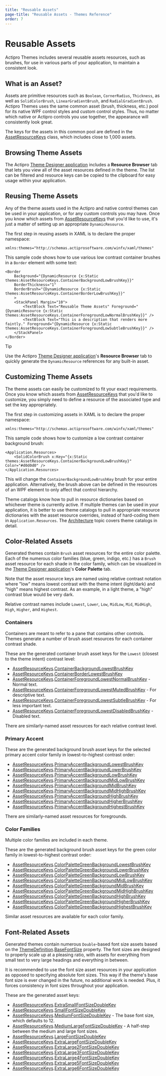 ```yaml
---
title: "Reusable Assets"
page-title: "Reusable Assets - Themes Reference"
order: 7
---
```

# Reusable Assets

Actipro Themes includes several reusable assets resources, such as brushes, for use in various parts of your application, to maintain a consistent look.

## What is an Asset?

Assets are primitive resources such as `Boolean`, `CornerRadius`, `Thickness`, as well as `SolidColorBrush`, `LinearGradientBrush`, and `RadialGradientBrush`.  Actipro Themes uses the same common asset (brush, thickness, etc.) pool for its native WPF control styles and custom control styles.  Thus, no matter which native or Actipro controls you use together, the appearance will consistently look great.

The keys for the assets in this common pool are defined in the [AssetResourceKeys](xref:@ActiproUIRoot.Themes.AssetResourceKeys) class, which includes close to 1,000 assets.

## Browsing Theme Assets

The Actipro [Theme Designer application](theme-designer.md) includes a **Resource Browser** tab that lets you view all of the asset resources defined in the theme.  The list can be filtered and resource keys can be copied to the clipboard for easy usage within your application.

## Reusing Theme Assets

Any of the theme assets used in the Actipro and native control themes can be used in your application, or for any custom controls you may have.  Once you know which assets from [AssetResourceKeys](xref:@ActiproUIRoot.Themes.AssetResourceKeys) that you'd like to use, it's just a matter of setting up an appropriate `DynamicResource`.

The first step in reusing assets in XAML is to declare the proper namespace:

```xaml
xmlns:themes="http://schemas.actiprosoftware.com/winfx/xaml/themes"
```

This sample code shows how to use various low contrast container brushes in a `Border` element with some text:

```xaml
<Border
	Background="{DynamicResource {x:Static themes:AssetResourceKeys.ContainerBackgroundLowBrushKey}}"
	BorderThickness="1"
	BorderBrush="{DynamicResource {x:Static themes:AssetResourceKeys.ContainerBorderLowBrushKey}}"
	>
	<StackPanel Margin="10">
		<TextBlock Text="Reusable Theme Assets" Foreground="{DynamicResource {x:Static themes:AssetResourceKeys.ContainerForegroundLowNormalBrushKey}}" />
		<TextBlock Text="This is a description that renders more faintly." Foreground="{DynamicResource {x:Static themes:AssetResourceKeys.ContainerForegroundLowSubtleBrushKey}}" />
	</StackPanel>
</Border>
```

> [!TIP]
> Use the Actipro [Theme Designer application](theme-designer.md)'s **Resource Browser** tab to quickly generate the `DynamicResource` references for any built-in asset.

## Customizing Theme Assets

The theme assets can easily be customized to fit your exact requirements.  Once you know which assets from [AssetResourceKeys](xref:@ActiproUIRoot.Themes.AssetResourceKeys) that you'd like to customize, you simply need to define a resource of the associated type and set the key appropriately.

The first step in customizing assets in XAML is to declare the proper namespace:

```xaml
xmlns:themes="http://schemas.actiprosoftware.com/winfx/xaml/themes"
```

This sample code shows how to customize a low contrast container background brush:

```xaml
<Application.Resources>
	<SolidColorBrush x:Key="{x:Static themes:AssetResourceKeys.ContainerBackgroundLowBrushKey}" Color="#d0d0d0" />
</Application.Resources>
```

This will change the `ContainerBackgroundLowBrushKey` brush for your entire application.  Alternatively, the brush above can be defined in the resources of an WPF element to only affect that control hierarchy.

Theme catalogs know how to pull in resource dictionaries based on whichever theme is currently active.  If multiple themes can be used in your application, it is better to use theme catalogs to pull in appropriate resource dictionaries with the asset resource overrides, instead of hard-coding them in `Application.Resources`.  The [Architecture](architecture.md) topic covers theme catalogs in detail.

## Color-Related Assets

Generated themes contain `Brush` asset resources for the entire color palette.  Each of the numerous color families (blue, green, indigo, etc.) has a `Brush` asset resource for each shade in the color family, which can be visualized in the [Theme Designer application](theme-designer.md)'s **Color Palette** tab.

Note that the asset resource keys are named using relative contrast notation where "low" means lowest contrast with the theme intent (light/dark) and "high" means highest contrast.  As an example, in a light theme, a "high" contrast blue would be very dark.

Relative contrast names include `Lowest`, `Lower`, `Low`, `MidLow`, `Mid`, `MidHigh`, `High`, `Higher`, and `Highest`.

### Containers

Containers are meant to refer to a pane that contains other controls.  Themes generate a number of brush asset resources for each container contrast shade.

These are the generated container brush asset keys for the `Lowest` (closest to the theme intent) contrast level:

- [AssetResourceKeys](xref:@ActiproUIRoot.Themes.AssetResourceKeys).[ContainerBackgroundLowestBrushKey](xref:@ActiproUIRoot.Themes.AssetResourceKeys.ContainerBackgroundLowestBrushKey)
- [AssetResourceKeys](xref:@ActiproUIRoot.Themes.AssetResourceKeys).[ContainerBorderLowestBrushKey](xref:@ActiproUIRoot.Themes.AssetResourceKeys.ContainerBorderLowestBrushKey)
- [AssetResourceKeys](xref:@ActiproUIRoot.Themes.AssetResourceKeys).[ContainerForegroundLowestNormalBrushKey](xref:@ActiproUIRoot.Themes.AssetResourceKeys.ContainerForegroundLowestNormalBrushKey) - Normal text.
- [AssetResourceKeys](xref:@ActiproUIRoot.Themes.AssetResourceKeys).[ContainerForegroundLowestMutedBrushKey](xref:@ActiproUIRoot.Themes.AssetResourceKeys.ContainerForegroundLowestMutedBrushKey) - For descriptive text.
- [AssetResourceKeys](xref:@ActiproUIRoot.Themes.AssetResourceKeys).[ContainerForegroundLowestSubtleBrushKey](xref:@ActiproUIRoot.Themes.AssetResourceKeys.ContainerForegroundLowestSubtleBrushKey) - For less important text.
- [AssetResourceKeys](xref:@ActiproUIRoot.Themes.AssetResourceKeys).[ContainerForegroundLowestDisabledBrushKey](xref:@ActiproUIRoot.Themes.AssetResourceKeys.ContainerForegroundLowestDisabledBrushKey) - Disabled text.

There are similarly-named asset resources for each relative contrast level.

### Primary Accent

These are the generated background brush asset keys for the selected primary accent color family in lowest-to-highest contrast order:

- [AssetResourceKeys](xref:@ActiproUIRoot.Themes.AssetResourceKeys).[PrimaryAccentBackgroundLowestBrushKey](xref:@ActiproUIRoot.Themes.AssetResourceKeys.PrimaryAccentBackgroundLowestBrushKey)
- [AssetResourceKeys](xref:@ActiproUIRoot.Themes.AssetResourceKeys).[PrimaryAccentBackgroundLowerBrushKey](xref:@ActiproUIRoot.Themes.AssetResourceKeys.PrimaryAccentBackgroundLowerBrushKey)
- [AssetResourceKeys](xref:@ActiproUIRoot.Themes.AssetResourceKeys).[PrimaryAccentBackgroundLowBrushKey](xref:@ActiproUIRoot.Themes.AssetResourceKeys.PrimaryAccentBackgroundLowBrushKey)
- [AssetResourceKeys](xref:@ActiproUIRoot.Themes.AssetResourceKeys).[PrimaryAccentBackgroundMidLowBrushKey](xref:@ActiproUIRoot.Themes.AssetResourceKeys.PrimaryAccentBackgroundMidLowBrushKey)
- [AssetResourceKeys](xref:@ActiproUIRoot.Themes.AssetResourceKeys).[PrimaryAccentBackgroundMidBrushKey](xref:@ActiproUIRoot.Themes.AssetResourceKeys.PrimaryAccentBackgroundMidBrushKey)
- [AssetResourceKeys](xref:@ActiproUIRoot.Themes.AssetResourceKeys).[PrimaryAccentBackgroundMidHighBrushKey](xref:@ActiproUIRoot.Themes.AssetResourceKeys.PrimaryAccentBackgroundMidHighBrushKey)
- [AssetResourceKeys](xref:@ActiproUIRoot.Themes.AssetResourceKeys).[PrimaryAccentBackgroundHighBrushKey](xref:@ActiproUIRoot.Themes.AssetResourceKeys.PrimaryAccentBackgroundHighBrushKey)
- [AssetResourceKeys](xref:@ActiproUIRoot.Themes.AssetResourceKeys).[PrimaryAccentBackgroundHigherBrushKey](xref:@ActiproUIRoot.Themes.AssetResourceKeys.PrimaryAccentBackgroundHigherBrushKey)
- [AssetResourceKeys](xref:@ActiproUIRoot.Themes.AssetResourceKeys).[PrimaryAccentBackgroundHighestBrushKey](xref:@ActiproUIRoot.Themes.AssetResourceKeys.PrimaryAccentBackgroundHighestBrushKey)

There are similarly-named asset resources for foregrounds.

### Color Families

Multiple color families are included in each theme.

These are the generated background brush asset keys for the green color family in lowest-to-highest contrast order:

- [AssetResourceKeys](xref:@ActiproUIRoot.Themes.AssetResourceKeys).[ColorPaletteGreenBackgroundLowestBrushKey](xref:@ActiproUIRoot.Themes.AssetResourceKeys.ColorPaletteGreenBackgroundLowestBrushKey)
- [AssetResourceKeys](xref:@ActiproUIRoot.Themes.AssetResourceKeys).[ColorPaletteGreenBackgroundLowerBrushKey](xref:@ActiproUIRoot.Themes.AssetResourceKeys.ColorPaletteGreenBackgroundLowerBrushKey)
- [AssetResourceKeys](xref:@ActiproUIRoot.Themes.AssetResourceKeys).[ColorPaletteGreenBackgroundLowBrushKey](xref:@ActiproUIRoot.Themes.AssetResourceKeys.ColorPaletteGreenBackgroundLowBrushKey)
- [AssetResourceKeys](xref:@ActiproUIRoot.Themes.AssetResourceKeys).[ColorPaletteGreenBackgroundMidLowBrushKey](xref:@ActiproUIRoot.Themes.AssetResourceKeys.ColorPaletteGreenBackgroundMidLowBrushKey)
- [AssetResourceKeys](xref:@ActiproUIRoot.Themes.AssetResourceKeys).[ColorPaletteGreenBackgroundMidBrushKey](xref:@ActiproUIRoot.Themes.AssetResourceKeys.ColorPaletteGreenBackgroundMidBrushKey)
- [AssetResourceKeys](xref:@ActiproUIRoot.Themes.AssetResourceKeys).[ColorPaletteGreenBackgroundMidHighBrushKey](xref:@ActiproUIRoot.Themes.AssetResourceKeys.ColorPaletteGreenBackgroundMidHighBrushKey)
- [AssetResourceKeys](xref:@ActiproUIRoot.Themes.AssetResourceKeys).[ColorPaletteGreenBackgroundHighBrushKey](xref:@ActiproUIRoot.Themes.AssetResourceKeys.ColorPaletteGreenBackgroundHighBrushKey)
- [AssetResourceKeys](xref:@ActiproUIRoot.Themes.AssetResourceKeys).[ColorPaletteGreenBackgroundHigherBrushKey](xref:@ActiproUIRoot.Themes.AssetResourceKeys.ColorPaletteGreenBackgroundHigherBrushKey)
- [AssetResourceKeys](xref:@ActiproUIRoot.Themes.AssetResourceKeys).[ColorPaletteGreenBackgroundHighestBrushKey](xref:@ActiproUIRoot.Themes.AssetResourceKeys.ColorPaletteGreenBackgroundHighestBrushKey)

Similar asset resources are available for each color family.

## Font-Related Assets

Generated themes contain numerous `Double`-based font size assets based on the [ThemeDefinition](xref:@ActiproUIRoot.Themes.Generation.ThemeDefinition).[BaseFontSize](xref:@ActiproUIRoot.Themes.Generation.ThemeDefinition.BaseFontSize) property.  The font sizes are designed to properly scale up at a pleasing ratio, with assets for everything from small text to very large headings and everything in between.

It is recommended to use the font size asset resources in your application as opposed to specifying absolute font sizes.  This way if the theme's base font size is ever changed in the future, no additional work is needed.  Plus, it forces consistency in font sizes throughout your application.

These are the generated asset keys:

- [AssetResourceKeys](xref:@ActiproUIRoot.Themes.AssetResourceKeys).[ExtraSmallFontSizeDoubleKey](xref:@ActiproUIRoot.Themes.AssetResourceKeys.ExtraSmallFontSizeDoubleKey)
- [AssetResourceKeys](xref:@ActiproUIRoot.Themes.AssetResourceKeys).[SmallFontSizeDoubleKey](xref:@ActiproUIRoot.Themes.AssetResourceKeys.SmallFontSizeDoubleKey)
- [AssetResourceKeys](xref:@ActiproUIRoot.Themes.AssetResourceKeys).[MediumFontSizeDoubleKey](xref:@ActiproUIRoot.Themes.AssetResourceKeys.MediumFontSizeDoubleKey) - The base font size, which defaults to 12.
- [AssetResourceKeys](xref:@ActiproUIRoot.Themes.AssetResourceKeys).[MediumLargeFontSizeDoubleKey](xref:@ActiproUIRoot.Themes.AssetResourceKeys.MediumLargeFontSizeDoubleKey) - A half-step between the medium and large font sizes.
- [AssetResourceKeys](xref:@ActiproUIRoot.Themes.AssetResourceKeys).[LargeFontSizeDoubleKey](xref:@ActiproUIRoot.Themes.AssetResourceKeys.LargeFontSizeDoubleKey)
- [AssetResourceKeys](xref:@ActiproUIRoot.Themes.AssetResourceKeys).[ExtraLargeFontSizeDoubleKey](xref:@ActiproUIRoot.Themes.AssetResourceKeys.ExtraLargeFontSizeDoubleKey)
- [AssetResourceKeys](xref:@ActiproUIRoot.Themes.AssetResourceKeys).[ExtraLarge2FontSizeDoubleKey](xref:@ActiproUIRoot.Themes.AssetResourceKeys.ExtraLarge2FontSizeDoubleKey)
- [AssetResourceKeys](xref:@ActiproUIRoot.Themes.AssetResourceKeys).[ExtraLarge3FontSizeDoubleKey](xref:@ActiproUIRoot.Themes.AssetResourceKeys.ExtraLarge3FontSizeDoubleKey)
- [AssetResourceKeys](xref:@ActiproUIRoot.Themes.AssetResourceKeys).[ExtraLarge4FontSizeDoubleKey](xref:@ActiproUIRoot.Themes.AssetResourceKeys.ExtraLarge4FontSizeDoubleKey)
- [AssetResourceKeys](xref:@ActiproUIRoot.Themes.AssetResourceKeys).[ExtraLarge5FontSizeDoubleKey](xref:@ActiproUIRoot.Themes.AssetResourceKeys.ExtraLarge5FontSizeDoubleKey)
- [AssetResourceKeys](xref:@ActiproUIRoot.Themes.AssetResourceKeys).[ExtraLarge6FontSizeDoubleKey](xref:@ActiproUIRoot.Themes.AssetResourceKeys.ExtraLarge6FontSizeDoubleKey)
